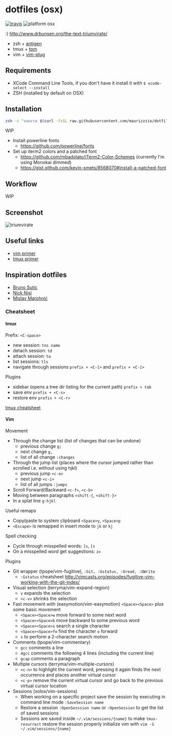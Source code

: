 # dotfiles (osx)

[![travis](https://travis-ci.org/maurizzzio/dotfiles.svg?branch=master)](https://travis-ci.org/maurizzzio/dotfiles)
![platform osx](https://img.shields.io/badge/platform-osx-orange.svg)

:) http://www.drbunsen.org/the-text-triumvirate/

- zsh + [antigen][antigen]
- tmux + [tpm][tpm]
- vim + [vim-plug][vim-plug]

## Requirements

- XCode Command Line Tools, if you don't have it install it with `$ xcode-select --install`
- ZSH (installed by default on OSX)

## Installation

```sh
zsh -c "source $(curl -fsSL raw.githubusercontent.com/maurizzzio/dotfiles/master/install.zsh)"
```

WIP

- Install powerline fonts
  - https://github.com/powerline/fonts
- Set up iterm2 colors and a patched font
  - https://github.com/mbadolato/iTerm2-Color-Schemes (currently I'm using Monokai dimmed)
  - https://gist.github.com/kevin-smets/8568070#install-a-patched-font

## Workflow

WIP

## Screenshot

![triumvirate](https://cloud.githubusercontent.com/assets/1616682/10854906/0ade5a00-7f15-11e5-8614-d00e2d452082.gif)

## Useful links

- [vim primer](https://danielmiessler.com/study/vim/)
- [tmux primer](https://danielmiessler.com/study/tmux/)

## Inspiration dotfiles

- [Bruno Sutic](https://github.com/nicknisi/dotfiles)
- [Nick Nisi](https://github.com/bruno-/dotfiles)
- [Mislav Marohnić](https://github.com/mislav/dotfiles)

### Cheatsheet

#### tmux

Prefix: `<C-space>`

- new session: `tns name`
- detach session: `td`
- attach session: `ta`
- list sessions: `tls`
- navigate through sessions `prefix + <C-[>` and `prefix + <C-]>`

Plugins
- sidebar (opens a tree dir listing for the current path) `prefix + tab`
- save env `prefix + <C-s>`
- restore env `prefix + <C-r>`

[tmux cheatsheet](https://gist.github.com/MohamedAlaa/2961058)

#### Vim

Movement
- Through the change list (list of changes that can be undone)
  - previous change `g;`
  - next change `g,`
  - list of all change `:changes`
- Through the jump list (places where the cursor jumped rather than scrolled
  i.e. without using hjkl)
  - previous jump `<c-o>`
  - next jump `<c-i>`
  - list of all jumps `:jumps`
- Scroll Forward/Backward `<c-f>`, `<c-b>`
- Moving between paragraphs `<shift-{`, `<shift-}>`
- In a splat line `g-hjkl`

Useful remaps
- Copy/paste to system clipboard `<Space>y`, `<Space>p`
- `<Escape>` is remapped in insert mode to `jk` or `kj`

Spell checking
- Cycle through misspelled words: `]s`, `[s`
- On a misspelled word get suggestions: `z=`

Plugins
- Git wrapper (tpope/vim-fugitive), `:Git, :Gstatus, :Gread, :GWrite`
  - `:Gstatus` cheatsheet http://vimcasts.org/episodes/fugitive-vim-working-with-the-git-index/
- Visual selection (terryma/vim-expand-region)
  - `v` expands the selection
  - `<c-v>` shrinks the selection
- Fast movement with (easymotion/vim-easymotion) `<Space><Space>` plus some basic movement
  - `<Space><Space>w` move forward to some next word
  - `<Space><Space>b` move backward to some previous word
  - `<Space><Space>s` search a single character
  - `<Space><Space>fo` find the character `o` forward
  - `s` to perform a 2-character search motion
- Comments (tpope/vim-commentary)
  - `gcc` comments a line
  - `4gcc` comments the following 4 lines (including the current line)
  - `gcap` comments a paragraph
- Multiple cursors (terryma/vim-multiple-cursors)
  - `<c-n>` to highlight the current word, pressing it again finds the next occurrence and places another virtual cursor
  - `<c-p>` remove the current virtual cursor and go back to the previous virtual cursor location
- Sessions (xolox/vim-sessions)
  - When working on a specific project save the session by executing in command line mode `:SaveSession name`
  - Restore a session `:OpenSesssion name` or `:OpenSession` to get the list of saved sessions
  - Sessions are saved inside `~/.vim/sessions/{name}` to make `tmux-resurrect` restore the session properly initialize vim with `vim -S ~/.vim/sessions/{name}`

[antigen]: https://github.com/zsh-users/antigen
[tpm]: https://github.com/tmux-plugins/tpm
[vim-plug]: https://github.com/junegunn/vim-plug
